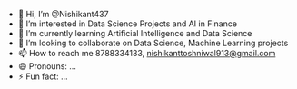 - 👋 Hi, I’m @Nishikant437
- 👀 I’m interested in Data Science Projects and AI in Finance
- 🌱 I’m currently learning Artificial Intelligence and Data Science
- 💞️ I’m looking to collaborate on Data Science, Machine Learning projects
- 📫 How to reach me 8788334133, nishikanttoshniwal913@gmail.com
- 😄 Pronouns: ...
- ⚡ Fun fact: ...

<!---
Nishikant437/Nishikant437 is a ✨ special ✨ repository because its `README.md` (this file) appears on your GitHub profile.
You can click the Preview link to take a look at your changes.
--->
